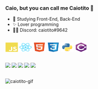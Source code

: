 ### Caio, but you can call me Caiotito 👋

- 🌱 Studying Front-End, Back-End
- ✨ Lover programming
- 👨‍💻 Discord: caiotito#9642

<div style="display: inline_block"><br>
  <img align="center" alt="caiotito-Js" height="30" width="40" src="https://raw.githubusercontent.com/devicons/devicon/master/icons/javascript/javascript-plain.svg">
  <img align="center" alt="caiotito-React" height="30" width="40" src="https://raw.githubusercontent.com/devicons/devicon/master/icons/react/react-original.svg">
  <img align="center" alt="caiotito-HTML" height="30" width="40" src="https://raw.githubusercontent.com/devicons/devicon/master/icons/html5/html5-original.svg">
  <img align="center" alt="caiotito-CSS" height="30" width="40" src="https://raw.githubusercontent.com/devicons/devicon/master/icons/css3/css3-original.svg">
  <img align="center" alt="caiotito-Python" height="30" width="40" src="https://raw.githubusercontent.com/devicons/devicon/master/icons/python/python-original.svg">
  <img align="center" alt="caiotito-Csharp" height="30" width="40" src="https://raw.githubusercontent.com/devicons/devicon/master/icons/csharp/csharp-original.svg">
  </div> 
 
  </br>
  </br>
  
  <div>
  <a href="https://www.instagram.com/caio_calheiros/" target="_blank"><img src="https://img.shields.io/badge/-Instagram-%23E4405F?style=for-the-badge&logo=instagram&logoColor=white" target="_blank"></a>
 	<a href="https://www.twitch.tv/caiotito" target="_blank"><img src="https://img.shields.io/badge/Twitch-9146FF?style=for-the-badge&logo=twitch&logoColor=white" target="_blank"></a>
<a href="https://twitter.com/caiotitobobo" target="_blank"><img src="https://img.shields.io/badge/Twitter-1DA1F2?style=for-the-badge&logo=twitter&logoColor=white" target="_blank"></a>
  <a href="https://steamcommunity.com/id/caiotito/" target="_blank"><img src="https://img.shields.io/badge/-Steam-%23333?style=for-the-badge&logo=steam&logoColor=white" target="_blank"></a>
  <a href = "mailto:caiocaiotito@gmail.com"><img src="https://img.shields.io/badge/-Gmail-%9141FF?style=for-the-badge&logo=gmail&logoColor=white" target="_blank"></a>
  
  ##
  <img align="center" alt="caiotito-gif" src="https://cdn.discordapp.com/attachments/637851827429310464/885224734994862160/image_search_1631124377286.gif">
  </div>
